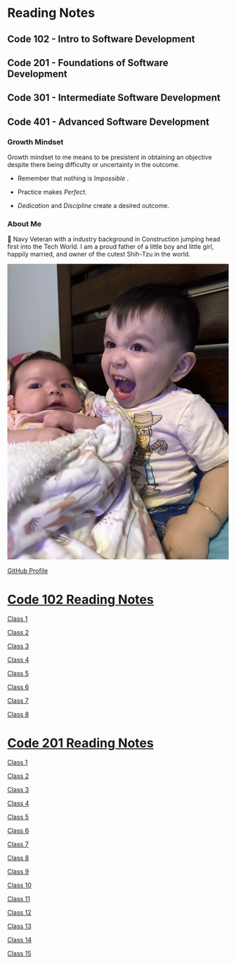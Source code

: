 # Reading Notes

## Code 102 - Intro to Software Development

## Code 201 - Foundations of Software Development

## Code 301 - Intermediate Software Development

## Code 401 - Advanced Software Development

### Growth Mindset

Growth mindset to me means to be presistent in obtaining an objective despite there being difficulty or uncertainty in the outcome.

- Remember that nothing is *Impossible* .

- Practice makes *Perfect*.

- *Dedication* and *Discipline* create a desired outcome.

### About Me

👋
Navy Veteran with a industry background in Construction jumping head first into the Tech World.
I am a proud father of a little boy and little girl, happily married, and owner of the cutest Shih-Tzu in the world.

![Picture of Maddy and Peter Diaz](31420442-D05D-42EF-83A7-0E12CDAEC3FA_1_105_c.jpeg)

[GitHub Profile](https://github.com/Diaz850)


  # [Code 102 Reading Notes](/Code-102/)
  
[Class 1](/Code-102/Class-01.md) 

[Class 2](/Code-102/Class-02.md)

[Class 3](/Code-102/Class-03.md)

[Class 4](/Code-102/Class-04.md)

[Class 5](/Code-102/Class-05.md)

[Class 6](/Code-102/Class-06.md)

[Class 7](/Code-102/Class-07.md)

[Class 8](/Code-102/Class-08.md)

# [Code 201 Reading Notes](/Code-201/)

[Class 1](./Code-201/Class-01.md) 

[Class 2](./Code-201/Class-02.md) 

[Class 3](./Code-201/Class-03.md) 

[Class 4](./Code-201/Class-04.md)

[Class 5](Class-05.md)

[Class 6](./Code-201/Class-06.md) 

[Class 7](Class-07.md) 

[Class 8](./Code-201/Class-08.md) 

[Class 9](Class-09.md) 

[Class 10](Class-10.md) 

[Class 11](Class-11.md) 

[Class 12](Class-12.md) 

 [Class 13](Class-13.md) 

 [Class 14](Class-14.md) 

 [Class 15](Class-15.md) 

